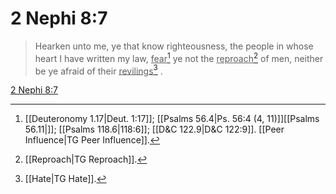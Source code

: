 # 2 Nephi 8:7

> Hearken unto me, ye that know righteousness, the people in whose heart I have written my law, <u>fear</u>[^a] ye not the <u>reproach</u>[^b] of men, neither be ye afraid of their <u>revilings</u>[^c] .

[2 Nephi 8:7](https://www.churchofjesuschrist.org/study/scriptures/bofm/2-ne/8?lang=eng&id=p7#p7)


[^a]: [[Deuteronomy 1.17|Deut. 1:17]]; [[Psalms 56.4|Ps. 56:4 (4, 11)]][[Psalms 56.11|]]; [[Psalms 118.6|118:6]]; [[D&C 122.9|D&C 122:9]]. [[Peer Influence|TG Peer Influence]].  
[^b]: [[Reproach|TG Reproach]].  
[^c]: [[Hate|TG Hate]].  

